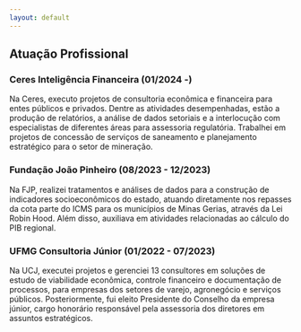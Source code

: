 ```yaml
---
layout: default
---
```


## Atuação Profissional

### Ceres Inteligência Financeira (01/2024 -)
Na Ceres, executo projetos de consultoria econômica e financeira para entes públicos e privados. Dentre as atividades desempenhadas, estão a produção de relatórios, a análise de dados setoriais e a interlocução com especialistas de diferentes áreas para assessoria regulatória. Trabalhei em projetos de concessão de serviços de saneamento e planejamento estratégico para o setor de mineração.

### Fundação João Pinheiro (08/2023 - 12/2023)
Na FJP, realizei tratamentos e análises de dados para a construção de indicadores socioeconômicos do estado, atuando diretamente nos repasses da cota parte do ICMS para os municípios de Minas Gerias, através da Lei Robin Hood. Além disso, auxiliava em atividades relacionadas ao cálculo do PIB regional.

### UFMG Consultoria Júnior (01/2022 - 07/2023)
Na UCJ, executei projetos e gerenciei 13 consultores em soluções de estudo de viabilidade econômica, controle financeiro e documentação de processos, para empresas dos setores de varejo, agronegócio e serviços públicos. Posteriormente, fui eleito Presidente do Conselho da empresa júnior, cargo honorário responsável pela assessoria dos diretores em assuntos estratégicos.